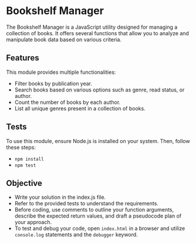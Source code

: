 # Bookshelf Manager

The Bookshelf Manager is a JavaScript utility designed for managing a collection of books. It offers several functions that allow you to analyze and manipulate book data based on various criteria.

## Features

This module provides multiple functionalities:

* Filter books by publication year.
* Search books based on various options such as genre, read status, or author.
* Count the number of books by each author.
* List all unique genres present in a collection of books.

## Tests

To use this module, ensure Node.js is installed on your system. Then, follow these steps:

* `npm install`
* `npm test`

## Objective

* Write your solution in the index.js file.
* Refer to the provided tests to understand the requirements.
* Before coding, use comments to outline your function arguments, describe the expected return values, and draft a pseudocode plan of your approach.
* To test and debug your code, open `index.html` in a browser and utilize `console.log` statements and the `debugger` keyword.
